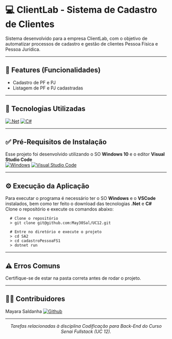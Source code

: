# 💻 ClientLab - Sistema de Cadastro de Clientes

Sistema desenvolvido para a empresa ClientLab, com o objetivo de automatizar processos de cadastro e gestão de clientes Pessoa Física e Pessoa Jurídica.

---

## 📌 Features (Funcionalidades)

- Cadastro de PF e PJ
- Listagem de PF e PJ cadastradas

---

## 🔧 Tecnologias Utilizadas

[![.Net](https://img.shields.io/badge/.NET-5C2D91?style=for-the-badge&logo=.net&logoColor=white)](https://dotnet.microsoft.com/en-us/download)
[![C#](https://img.shields.io/badge/C%23-239120?style=for-the-badge&logo=c-sharp&logoColor=white)](https://dotnet.microsoft.com/en-us/download)

---

## ✅ Pré-Requisitos de Instalação

Esse projeto foi desenvolvido utilizando o SO **Windows 10** e o editor **Visual Studio Code**  
[![Windows](https://img.shields.io/badge/Windows-0078D6?style=for-the-badge&logo=windows&logoColor=white)](https://www.microsoft.com/pt-br/windows/get-windows-10)
[![Visual Studio Code](https://img.shields.io/badge/Visual%20Studio%20Code-0078d7.svg?style=for-the-badge&logo=visual-studio-code&logoColor=white)](https://code.visualstudio.com/)

---

## ⚙️ Execução da Aplicação

Para executar o programa é necessário ter o SO **Windows** e o **VSCode** instalados, bem como ter feito o download das tecnologias **.Net** e **C#**  
Clone o repositório e execute os comandos abaixo:

```shell
  # Clone o repositório
  > git clone git@github.com:May30Sal/UC12.git

  # Entre no diretório e execute o projeto
  > cd SA2
  > cd cadastroPessoaFS1
  > dotnet run
```

---

## ⚠️ Erros Comuns

Certifique-se de estar na pasta correta antes de rodar o projeto.

---

## 👩‍💻 Contribuidores

Mayara Saldanha [![Github](https://img.shields.io/badge/GitHub-100000?style=for-the-badge&logo=github&logoColor=white)](https://github.com/May30Sal)

---

  <p align="center"><em>Tarefas relacionadas à disciplina Codificação para Back-End do Curso Senai Fullstack (UC 12).</em></p>
